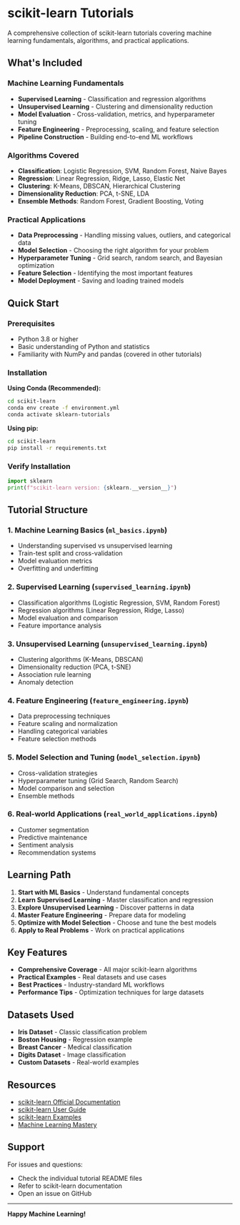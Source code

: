 # scikit-learn Tutorials

A comprehensive collection of scikit-learn tutorials covering machine learning fundamentals, algorithms, and practical applications.

## What's Included

### Machine Learning Fundamentals
- **Supervised Learning** - Classification and regression algorithms
- **Unsupervised Learning** - Clustering and dimensionality reduction
- **Model Evaluation** - Cross-validation, metrics, and hyperparameter tuning
- **Feature Engineering** - Preprocessing, scaling, and feature selection
- **Pipeline Construction** - Building end-to-end ML workflows

### Algorithms Covered
- **Classification**: Logistic Regression, SVM, Random Forest, Naive Bayes
- **Regression**: Linear Regression, Ridge, Lasso, Elastic Net
- **Clustering**: K-Means, DBSCAN, Hierarchical Clustering
- **Dimensionality Reduction**: PCA, t-SNE, LDA
- **Ensemble Methods**: Random Forest, Gradient Boosting, Voting

### Practical Applications
- **Data Preprocessing** - Handling missing values, outliers, and categorical data
- **Model Selection** - Choosing the right algorithm for your problem
- **Hyperparameter Tuning** - Grid search, random search, and Bayesian optimization
- **Feature Selection** - Identifying the most important features
- **Model Deployment** - Saving and loading trained models

## Quick Start

### Prerequisites
- Python 3.8 or higher
- Basic understanding of Python and statistics
- Familiarity with NumPy and pandas (covered in other tutorials)

### Installation

**Using Conda (Recommended):**
```bash
cd scikit-learn
conda env create -f environment.yml
conda activate sklearn-tutorials
```

**Using pip:**
```bash
cd scikit-learn
pip install -r requirements.txt
```

### Verify Installation
```python
import sklearn
print(f"scikit-learn version: {sklearn.__version__}")
```

## Tutorial Structure

### 1. Machine Learning Basics (`ml_basics.ipynb`)
- Understanding supervised vs unsupervised learning
- Train-test split and cross-validation
- Model evaluation metrics
- Overfitting and underfitting

### 2. Supervised Learning (`supervised_learning.ipynb`)
- Classification algorithms (Logistic Regression, SVM, Random Forest)
- Regression algorithms (Linear Regression, Ridge, Lasso)
- Model evaluation and comparison
- Feature importance analysis

### 3. Unsupervised Learning (`unsupervised_learning.ipynb`)
- Clustering algorithms (K-Means, DBSCAN)
- Dimensionality reduction (PCA, t-SNE)
- Association rule learning
- Anomaly detection

### 4. Feature Engineering (`feature_engineering.ipynb`)
- Data preprocessing techniques
- Feature scaling and normalization
- Handling categorical variables
- Feature selection methods

### 5. Model Selection and Tuning (`model_selection.ipynb`)
- Cross-validation strategies
- Hyperparameter tuning (Grid Search, Random Search)
- Model comparison and selection
- Ensemble methods

### 6. Real-world Applications (`real_world_applications.ipynb`)
- Customer segmentation
- Predictive maintenance
- Sentiment analysis
- Recommendation systems

## Learning Path

1. **Start with ML Basics** - Understand fundamental concepts
2. **Learn Supervised Learning** - Master classification and regression
3. **Explore Unsupervised Learning** - Discover patterns in data
4. **Master Feature Engineering** - Prepare data for modeling
5. **Optimize with Model Selection** - Choose and tune the best models
6. **Apply to Real Problems** - Work on practical applications

## Key Features

- **Comprehensive Coverage** - All major scikit-learn algorithms
- **Practical Examples** - Real datasets and use cases
- **Best Practices** - Industry-standard ML workflows
- **Performance Tips** - Optimization techniques for large datasets

## Datasets Used

- **Iris Dataset** - Classic classification problem
- **Boston Housing** - Regression example
- **Breast Cancer** - Medical classification
- **Digits Dataset** - Image classification
- **Custom Datasets** - Real-world examples

## Resources

- [scikit-learn Official Documentation](https://scikit-learn.org/)
- [scikit-learn User Guide](https://scikit-learn.org/stable/user_guide.html)
- [scikit-learn Examples](https://scikit-learn.org/stable/auto_examples/index.html)
- [Machine Learning Mastery](https://machinelearningmastery.com/)

## Support

For issues and questions:
- Check the individual tutorial README files
- Refer to scikit-learn documentation
- Open an issue on GitHub

---

**Happy Machine Learning!** 